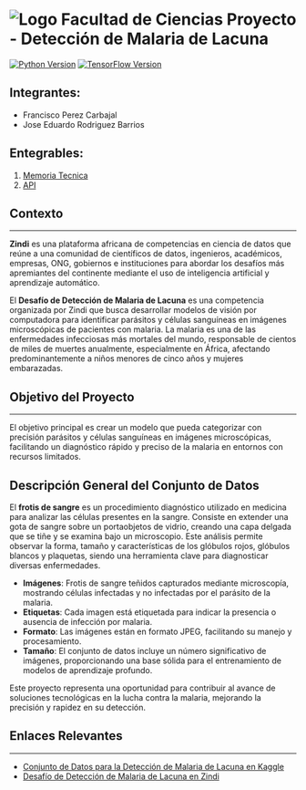 # ![Logo Facultad de Ciencias](images/logoFC85.png) Proyecto - Detección de Malaria de Lacuna

[![Python Version](https://img.shields.io/badge/python-3.10-blue.svg)](https://www.python.org/downloads/release/python-3100/)
[![TensorFlow Version](https://img.shields.io/badge/TensorFlow-2.17-orange.svg)](https://www.tensorflow.org/)

## Integrantes:  

- Francisco Perez Carbajal
- Jose Eduardo Rodriguez Barrios

## Entegrables:

1. [Memoria Tecnica](dev_model/MEMORIA-TECNICA.md)
1. [API](app/documentacion-api.md)

## Contexto
---
**Zindi** es una plataforma africana de competencias en ciencia de datos que reúne a una comunidad de científicos de datos, ingenieros, académicos, empresas, ONG, gobiernos e instituciones para abordar los desafíos más apremiantes del continente mediante el uso de inteligencia artificial y aprendizaje automático.

El **Desafío de Detección de Malaria de Lacuna** es una competencia organizada por Zindi que busca desarrollar modelos de visión por computadora para identificar parásitos y células sanguíneas en imágenes microscópicas de pacientes con malaria. La malaria es una de las enfermedades infecciosas más mortales del mundo, responsable de cientos de miles de muertes anualmente, especialmente en África, afectando predominantemente a niños menores de cinco años y mujeres embarazadas.

## Objetivo del Proyecto
---
El objetivo principal es crear un modelo que pueda categorizar con precisión parásitos y células sanguíneas en imágenes microscópicas, facilitando un diagnóstico rápido y preciso de la malaria en entornos con recursos limitados.

## Descripción General del Conjunto de Datos


El **frotis de sangre** es un procedimiento diagnóstico utilizado en medicina para analizar las células presentes en la sangre. Consiste en extender una gota de sangre sobre un portaobjetos de vidrio, creando una capa delgada que se tiñe y se examina bajo un microscopio. Este análisis permite observar la forma, tamaño y características de los glóbulos rojos, glóbulos blancos y plaquetas, siendo una herramienta clave para diagnosticar diversas enfermedades.

- **Imágenes**: Frotis de sangre teñidos capturados mediante microscopía, mostrando células infectadas y no infectadas por el parásito de la malaria.
- **Etiquetas**: Cada imagen está etiquetada para indicar la presencia o ausencia de infección por malaria.
- **Formato**: Las imágenes están en formato JPEG, facilitando su manejo y procesamiento.
- **Tamaño**: El conjunto de datos incluye un número significativo de imágenes, proporcionando una base sólida para el entrenamiento de modelos de aprendizaje profundo.

Este proyecto representa una oportunidad para contribuir al avance de soluciones tecnológicas en la lucha contra la malaria, mejorando la precisión y rapidez en su detección.

## Enlaces Relevantes
---

- [Conjunto de Datos para la Detección de Malaria de Lacuna en Kaggle](https://www.kaggle.com/datasets/rajsahu2004/lacuna-malaria-detection-dataset)
- [Desafío de Detección de Malaria de Lacuna en Zindi](https://zindi.africa/competitions/lacuna-malaria-detection-challenge)